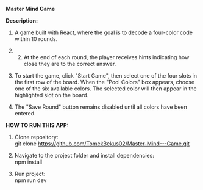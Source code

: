 **Master Mind Game**


**Description:**

1. A game built with React, where the goal is to decode a four-color code within 10 rounds.

2. 2. At the end of each round, the player receives hints indicating how close they are to the correct answer.

3. To start the game, click "Start Game", then select one of the four slots in the first row of the board. When the "Pool Colors" box appears, choose one of the six available colors. The selected color will then appear in the highlighted slot on the board.

4. The "Save Round" button remains disabled until all colors have been entered.
    

**HOW TO RUN THIS APP:**
   
   1. Clone repository:  
      git clone https://github.com/TomekBekus02/Master-Mind---Game.git
      
   2. Navigate to the project folder and install dependencies:  
      npm install
      
   3. Run project:  
      npm run dev


